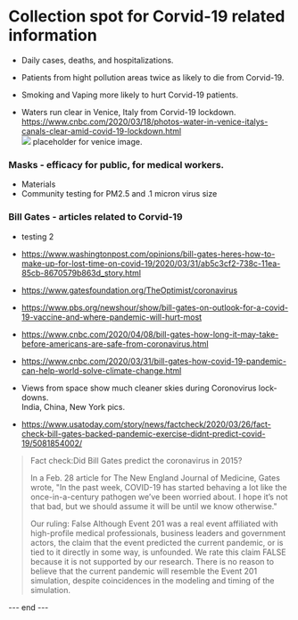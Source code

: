 # Collection spot for Corvid-19 related information  

 * Daily cases, deaths, and hospitalizations.  
 * Patients from hight pollution areas twice as likely to die from Corvid-19.  
 * Smoking and Vaping more likely to hurt Corvid-19 patients.  
 
 * Waters run clear in Venice, Italy from Corvid-19 lockdown.  
   https://www.cnbc.com/2020/03/18/photos-water-in-venice-italys-canals-clear-amid-covid-19-lockdown.html  
   <img src = "../Venice-ClearWater.jpg"> placeholder for venice image.  
 
 
### Masks - efficacy for public, for medical workers.  

 * Materials  
 * Community testing for PM2.5 and .1 micron virus size  
 
### Bill Gates - articles related to Corvid-19  

 * testing 2  

 * https://www.washingtonpost.com/opinions/bill-gates-heres-how-to-make-up-for-lost-time-on-covid-19/2020/03/31/ab5c3cf2-738c-11ea-85cb-8670579b863d_story.html  
 
 
 *   https://www.gatesfoundation.org/TheOptimist/coronavirus  
 
 *   https://www.pbs.org/newshour/show/bill-gates-on-outlook-for-a-covid-19-vaccine-and-where-pandemic-will-hurt-most  
  
 *   https://www.cnbc.com/2020/04/08/bill-gates-how-long-it-may-take-before-americans-are-safe-from-coronavirus.html  

 * https://www.cnbc.com/2020/03/31/bill-gates-how-covid-19-pandemic-can-help-world-solve-climate-change.html  

 * Views from space show much cleaner skies during Coronovirus lock-downs.  
   India, China, New York pics.  

 *  https://www.usatoday.com/story/news/factcheck/2020/03/26/fact-check-bill-gates-backed-pandemic-exercise-didnt-predict-covid-19/5081854002/  
  
  >  Fact check:Did Bill Gates predict the coronavirus in 2015?
  >
  >  In a Feb. 28 article for The New England Journal of Medicine, Gates wrote, "In the past week, COVID-19 has started behaving a lot like the once-in-a-century pathogen we’ve been worried about. I hope it’s not that bad, but we should assume it will be until we know otherwise."
  >
  >  Our ruling: False
  >  Although Event 201 was a real event affiliated with high-profile medical professionals, business leaders and government actors, the claim that the event predicted the current pandemic, or is tied to it directly in some way, is unfounded. We rate this claim FALSE because it is not supported by our research. There is no reason to believe that the current pandemic will resemble the Event 201 simulation, despite coincidences in the modeling and timing of the simulation.
 
--- end ---   
